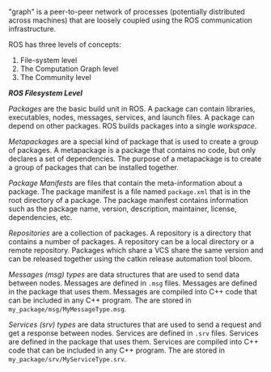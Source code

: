 "graph" is a peer-to-peer network of processes (potentially distributed across machines) that are loosely coupled using the ROS communication infrastructure.

ROS has three levels of concepts:

1. File-system level
2. The Computation Graph level
3. The Community level

**_ROS Filesystem Level_**

_Packages_ are the basic build unit in ROS. A package can contain libraries, executables, nodes, messages, services, and launch files. A package can depend on other packages. ROS builds packages into a single _workspace_.

_Metapackages_ are a special kind of package that is used to create a group of packages. A metapackage is a package that contains no code, but only declares a set of dependencies. The purpose of a metapackage is to create a group of packages that can be installed together.

_Package Manifests_ are files that contain the meta-information about a package. The package manifest is a file named `package.xml` that is in the root directory of a package. The package manifest contains information such as the package name, version, description, maintainer, license, dependencies, etc.

_Repositories_ are a collection of packages. A repository is a directory that contains a number of packages. A repository can be a local directory or a remote repository. Packages which share a VCS share the same version and can be released together using the catkin release automation tool bloom.

_Messages (msg) types_ are data structures that are used to send data between nodes. Messages are defined in `.msg` files. Messages are defined in the package that uses them. Messages are compiled into C++ code that can be included in any C++ program. The are stored in `my_package/msg/MyMessageType.msg`.

_Services (srv) types_ are data structures that are used to send a request and get a response between nodes. Services are defined in `.srv` files. Services are defined in the package that uses them. Services are compiled into C++ code that can be included in any C++ program. The are stored in `my_package/srv/MyServiceType.srv`.
